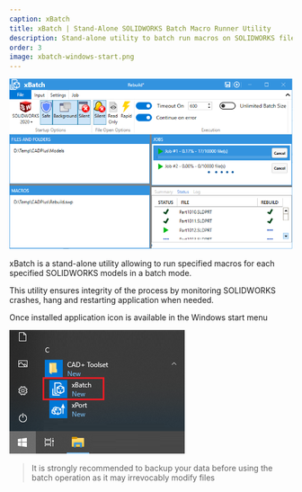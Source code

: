 ```yaml
---
caption: xBatch
title: xBatch | Stand-Alone SOLIDWORKS Batch Macro Runner Utility
description: Stand-alone utility to batch run macros on SOLIDWORKS files and folders
order: 3
image: xbatch-windows-start.png
---
```

![xBatch application](xbatch-app.png)

xBatch is a stand-alone utility allowing to run specified macros for each specified SOLIDWORKS models in a batch mode.

This utility ensures integrity of the process by monitoring SOLIDWORKS crashes, hang and restarting application when needed.

Once installed application icon is available in the Windows start menu

![xBatch command in the Windows start menu](xbatch-windows-start.png)

> It is strongly recommended to backup your data before using the batch operation as it may irrevocably modify files